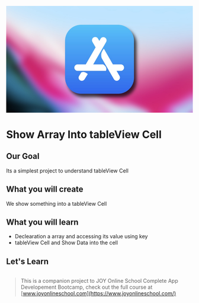 ![App Brewery Banner](Documentation/iOS-Apps-gone-Free-New.jpg)

# Show Array Into tableView Cell

## Our Goal

Its a simplest project to understand tableView Cell

## What you will create

We show something into a tableView Cell

## What you will learn

* Declearation a array and accessing its value using key
* tableView Cell and Show Data into the cell


## Let's Learn

```swift

```

>This is a companion project to JOY Online School Complete App Developement Bootcamp, check out the full course at [www.joyonlineschool.com](https://www.joyonlineschool.com/)


